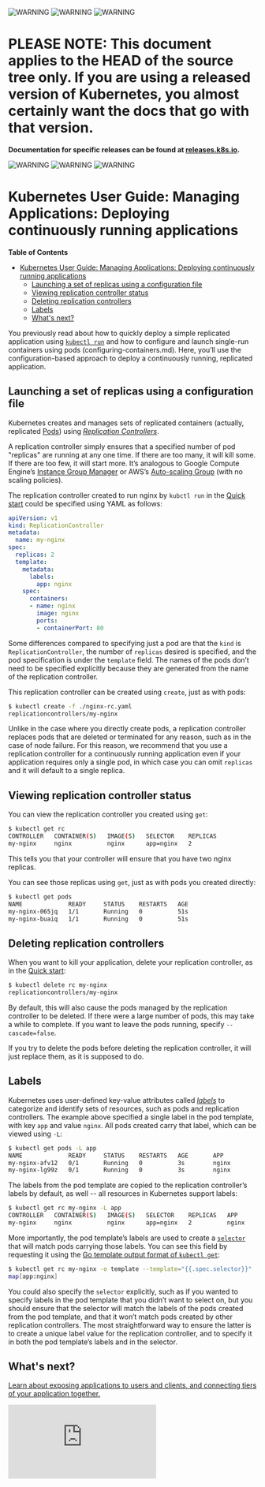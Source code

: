 <!-- BEGIN MUNGE: UNVERSIONED_WARNING -->

<!-- BEGIN STRIP_FOR_RELEASE -->

![WARNING](http://kubernetes.io/img/warning.png)
![WARNING](http://kubernetes.io/img/warning.png)
![WARNING](http://kubernetes.io/img/warning.png)

<h1>PLEASE NOTE: This document applies to the HEAD of the source
tree only. If you are using a released version of Kubernetes, you almost
certainly want the docs that go with that version.</h1>

<strong>Documentation for specific releases can be found at
[releases.k8s.io](http://releases.k8s.io).</strong>

![WARNING](http://kubernetes.io/img/warning.png)
![WARNING](http://kubernetes.io/img/warning.png)
![WARNING](http://kubernetes.io/img/warning.png)

<!-- END STRIP_FOR_RELEASE -->

<!-- END MUNGE: UNVERSIONED_WARNING -->
# Kubernetes User Guide: Managing Applications: Deploying continuously running applications

**Table of Contents**
<!-- BEGIN MUNGE: GENERATED_TOC -->
- [Kubernetes User Guide: Managing Applications: Deploying continuously running applications](#kubernetes-user-guide-managing-applications-deploying-continuously-running-applications)
  - [Launching a set of replicas using a configuration file](#launching-a-set-of-replicas-using-a-configuration-file)
  - [Viewing replication controller status](#viewing-replication-controller-status)
  - [Deleting replication controllers](#deleting-replication-controllers)
  - [Labels](#labels)
  - [What's next?](#whats-next)

<!-- END MUNGE: GENERATED_TOC -->

You previously read about how to quickly deploy a simple replicated application using [`kubectl run`](quick-start.md) and how to configure and launch single-run containers using pods (configuring-containers.md). Here, you’ll use the configuration-based approach to deploy a continuously running, replicated application.

## Launching a set of replicas using a configuration file

Kubernetes creates and manages sets of replicated containers (actually, replicated [Pods](pods.md)) using [*Replication Controllers*](replication-controller.md). 

A replication controller simply ensures that a specified number of pod "replicas" are running at any one time. If there are too many, it will kill some. If there are too few, it will start more. It’s analogous to Google Compute Engine’s [Instance Group Manager](https://cloud.google.com/compute/docs/instance-groups/manager/) or AWS’s [Auto-scaling Group](http://docs.aws.amazon.com/AutoScaling/latest/DeveloperGuide/AutoScalingGroup.html) (with no scaling policies).

The replication controller created to run nginx by `kubctl run` in the [Quick start](quick-start.md) could be specified using YAML as follows:
```yaml
apiVersion: v1
kind: ReplicationController
metadata:
  name: my-nginx
spec:
  replicas: 2
  template:
    metadata:
      labels:
        app: nginx
    spec:
      containers:
      - name: nginx
        image: nginx
        ports:
        - containerPort: 80
```
Some differences compared to specifying just a pod are that the `kind` is `ReplicationController`, the number of `replicas` desired is specified, and the pod specification is under the `template` field. The names of the pods don’t need to be specified explicitly because they are generated from the name of the replication controller.

This replication controller can be created using `create`, just as with pods:
```bash
$ kubectl create -f ./nginx-rc.yaml
replicationcontrollers/my-nginx
```

Unlike in the case where you directly create pods, a replication controller replaces pods that are deleted or terminated for any reason, such as in the case of node failure. For this reason, we recommend that you use a replication controller for a continuously running application even if your application requires only a single pod, in which case you can omit `replicas` and it will default to a single replica. 

## Viewing replication controller status

You can view the replication controller you created using `get`:
```bash
$ kubectl get rc
CONTROLLER   CONTAINER(S)   IMAGE(S)   SELECTOR    REPLICAS
my-nginx     nginx          nginx      app=nginx   2
```
This tells you that your controller will ensure that you have two nginx replicas.

You can see those replicas using `get`, just as with pods you created directly:
```bash
$ kubectl get pods
NAME             READY     STATUS    RESTARTS   AGE
my-nginx-065jq   1/1       Running   0          51s
my-nginx-buaiq   1/1       Running   0          51s
```
## Deleting replication controllers

When you want to kill your application, delete your replication controller, as in the [Quick start](quick-start.md):
```bash
$ kubectl delete rc my-nginx
replicationcontrollers/my-nginx
```

By default, this will also cause the pods managed by the replication controller to be deleted. If there were a large number of pods, this may take a while to complete. If you want to leave the pods running, specify `--cascade=false`.

If you try to delete the pods before deleting the replication controller, it will just replace them, as it is supposed to do.

## Labels

Kubernetes uses user-defined key-value attributes called [*labels*](labels.md) to categorize and identify sets of resources, such as pods and replication controllers. The example above specified a single label in the pod template, with key `app` and value `nginx`. All pods created carry that label, which can be viewed using `-L`:
```bash
$ kubectl get pods -L app
NAME             READY     STATUS    RESTARTS   AGE       APP
my-nginx-afv12   0/1       Running   0          3s        nginx
my-nginx-lg99z   0/1       Running   0          3s        nginx
```

The labels from the pod template are copied to the replication controller’s labels by default, as well -- all resources in Kubernetes support labels:
```bash
$ kubectl get rc my-nginx -L app
CONTROLLER   CONTAINER(S)   IMAGE(S)   SELECTOR    REPLICAS   APP
my-nginx     nginx          nginx      app=nginx   2          nginx
```

More importantly, the pod template’s labels are used to create a [`selector`](labels.md#label-selectors) that will match pods carrying those labels. You can see this field by requesting it using the [Go template output format of `kubectl get`](kubectl/kubectl_get.md):
```bash
$ kubectl get rc my-nginx -o template --template="{{.spec.selector}}"
map[app:nginx]
```

You could also specify the `selector` explicitly, such as if you wanted to specify labels in the pod template that you didn’t want to select on, but you should ensure that the selector will match the labels of the pods created from the pod template, and that it won’t match pods created by other replication controllers. The most straightforward way to ensure the latter is to create a unique label value for the replication controller, and to specify it in both the pod template’s labels and in the selector.

## What's next?

[Learn about exposing applications to users and clients, and connecting tiers of your application together.](connecting-applications.md)


<!-- BEGIN MUNGE: GENERATED_ANALYTICS -->
[![Analytics](https://kubernetes-site.appspot.com/UA-36037335-10/GitHub/docs/user-guide/deploying-applications.md?pixel)]()
<!-- END MUNGE: GENERATED_ANALYTICS -->
